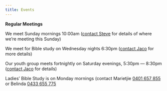 ```yaml
---
title: Events
---
```


[Steve]: mailto:steve@thehomechurch.com.au "Send email to: steve@thehomechurch.com.au"

[Jaco]: mailto:jaco@thehomechurch.com.au "Send email to: jaco@thehomechurch.com.au"

**Regular Meetings**

We meet Sunday mornings 10:00am ([contact Steve][Steve] for details of where we’re meeting this Sunday)

We meet for Bible study on Wednesday nights 6:30pm ([contact Jaco][Jaco] for more details)

Our youth group meets fortnightly on Saturday evenings, 5:30pm — 8:30pm ([contact Jaco][Jaco] for details)

Ladies’ Bible Study is on Monday mornings (contact Marietjie [0401 657 855](tel:+61401657855) or Belinda [0433 655 775](tel:+61433655775)
